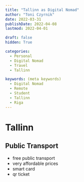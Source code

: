 ```yaml
---
title: "Tallinn as Digital Nomad"
author: "Toni Czyrnik"
date: 2022-03-31
publishDate: 2022-04-08
lastmod: 2022-04-01

draft: false
hidden: True

categories:
  - Personal
  - Digital Nomad
  - Travel
  - Tallinn

keywords: (meta keywords)
  - Digital Nomad
  - Remote
  - Student
  - Tallinn
  - Riga
---
```


# Tallinn

## Public Transport

- free public transport
- very affordable prices
- smart card
- qr ticket